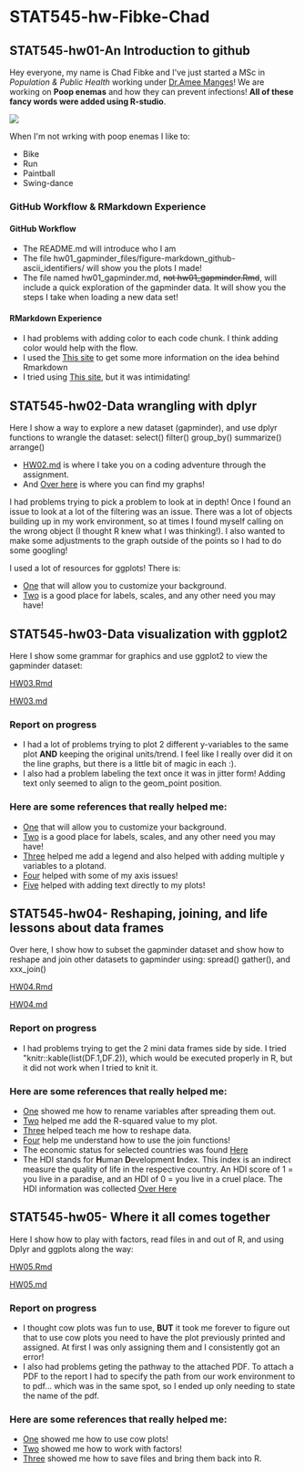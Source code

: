 # STAT545-hw-Fibke-Chad


## STAT545-hw01-An Introduction to github

Hey everyone, my name is Chad Fibke and I've just started a MSc in *Population & Public Health* working under [Dr.Amee Manges](http://spph.ubc.ca/person/amee-manges/)! We are working on **Poop enemas** and how they can prevent infections! **All of these fancy words were added using R-studio**. 

![](https://github.com/googlei18n/noto-emoji/blob/f2a4f72/svg/emoji_u1f4a9.svg)

When I'm not wrking with poop enemas I like to:
  + Bike
  + Run
  + Paintball
  + Swing-dance 
  
### GitHub Workflow & RMarkdown Experience 

#### GitHub Workflow
  + The README.md will introduce who I am 
  + The file hw01_gapminder_files/figure-markdown_github-ascii_identifiers/ will show you the plots I made!
  + The file named hw01_gapminder.md, ~~not hw01_gapminder.Rmd~~, will include a quick exploration of the gapminder data. It will show you the steps I take when loading a new data set! 
  
  
#### RMarkdown Experience 
  + I had problems with adding color to each code chunk. I think adding color would help with the flow.
  + I used the [This site](http://rmarkdown.rstudio.com/lesson-1.html) to get some more information on the idea behind Rmarkdown
  + I tried using [This site](https://yihui.name/knitr/options/), but it was intimidating!

## STAT545-hw02-Data wrangling with dplyr


Here I show a way to explore a new dataset (gapminder), and use dplyr functions to wrangle the dataset: select() filter() group_by() summarize() arrange()


+ [HW02.md](https://github.com/ChadFibke/STAT545-hw-Fibke-Chad/blob/master/HW02_Dplyr/HW02_Dplyr.md) is where I take you on a coding adventure through the assignment.
+ And [Over here](https://github.com/ChadFibke/STAT545-hw-Fibke-Chad/tree/master/HW02_Dplyr/figure-markdown_github-ascii_identifiers) is where you can find my graphs!

I had problems trying to pick a problem to look at in depth! Once I found an issue to look at a lot of the filtering was an issue. There was a lot of objects building up in my work environment, so at times I found myself calling on the wrong object (I thought R knew what I was thinking!). I also wanted to make some adjustments to the graph outside of the points so I had to do some googling! 

I used a lot of resources for ggplots! There is:

+ [One](http://www.sthda.com/english/wiki/ggplot2-themes-and-background-colors-the-3-elements) that will allow you to customize your background.
+ [Two](http://ggplot2.tidyverse.org/reference/index.html) is a good place for labels, scales, and any other need you may have!

## STAT545-hw03-Data visualization with ggplot2


Here I show some grammar for graphics and use ggplot2 to view the gapminder dataset:

[HW03.Rmd](https://github.com/ChadFibke/STAT545-hw-Fibke-Chad/blob/master/HW03_GGPLOT2/HW03_GGPLOT2.Rmd)

[HW03.md](https://github.com/ChadFibke/STAT545-hw-Fibke-Chad/blob/master/HW03_GGPLOT2/HW03_GGPLOT2.md)
### Report on progress

+ I had a lot of problems trying to plot 2 different y-variables to the same plot **AND** keeping the original units/trend. I feel like I really over did it on the line graphs, but there is a little bit of magic in each :).
+ I also had a problem labeling the text once it was in jitter form! Adding text only seemed to align to the geom_point position.

### Here are some references that really helped me:
+ [One](http://www.sthda.com/english/wiki/ggplot2-themes-and-background-colors-the-3-elements) that will allow you to customize your background.
+ [Two](http://ggplot2.tidyverse.org/reference/index.html) is a good place for labels, scales, and any other need you may have!
+ [Three](https://stackoverflow.com/questions/10349206/add-legend-to-ggplot2-line-plot) helped me add a legend and also helped with adding multiple y variables to a plotand.
+ [Four](https://stackoverflow.com/questions/1330989/rotating-and-spacing-axis-labels-in-ggplot2) helped with some of my axis issues!
+ [Five](https://stackoverflow.com/questions/15624656/label-points-in-geom-point) helped with adding text directly to my plots!

## STAT545-hw04- Reshaping, joining, and life lessons about data frames

Over here, I show how to subset the gapminder dataset and show how to reshape and join other datasets to gapminder using: spread() gather(), and xxx_join() 

[HW04.Rmd](https://github.com/ChadFibke/STAT545-hw-Fibke-Chad/blob/master/HW04_Reshaping_joining/HW04.Rmd)

[HW04.md](https://github.com/ChadFibke/STAT545-hw-Fibke-Chad/blob/master/HW04_Reshaping_joining/HW04.md)
### Report on progress

+ I had problems trying to get the 2 mini data frames side by side. I tried "knitr::kable(list(DF.1,DF.2)), which would be executed properly in R, but it did not work when I tried to knit it.     


### Here are some references that really helped me:
+ [One](https://stackoverflow.com/questions/31788195/how-to-control-new-variables-names-after-tidyrs-spread) showed me how to rename variables after spreading them out.
+ [Two](http://ggplot2.tidyverse.org/reference/annotate.html) helped me add the R-squared value to my plot.
+ [Three](http://r4ds.had.co.nz/tidy-data.html) helped teach me how to reshape data.
+ [Four](http://stat545.com/bit001_dplyr-cheatsheet.html) help me understand how to use the join functions!
+ The economic status for selected countries was found [Here](http://www.un.org/en/development/desa/policy/wesp/wesp_current/2014wesp_country_classification.pdf)
+ The HDI stands for **H**uman **D**evelopment **I**ndex. This index is an indirect measure the quality of life in the respective country. An HDI score of 1 = you live in a paradise, and an HDI of 0 = you live in a cruel place. The HDI information was collected [Over Here](http://hdr.undp.org/en/composite/HDI)

## STAT545-hw05- Where it all comes together 

Here I show how to play with factors, read files in and out of R, and using Dplyr and ggplots along the way:

[HW05.Rmd](https://github.com/ChadFibke/STAT545-hw-Fibke-Chad/blob/master/HW05_THE_FINISHER/HW05.Rmd)

[HW05.md](https://github.com/ChadFibke/STAT545-hw-Fibke-Chad/blob/master/HW05_THE_FINISHER/HW05.md)

### Report on progress

+ I thought cow plots was fun to use, **BUT** it took me forever to figure out that to use cow plots you need to have the plot previously printed and assigned. At first I was only assigning them and I consistently got an error!
+ I also had problems geting the pathway to the attached PDF. To attach a PDF to the report I had to specify the path from our work environment to to pdf... which was in the same spot, so I ended up only needing to state the name of the pdf. 


### Here are some references that really helped me:
+ [One](https://cran.r-project.org/web/packages/cowplot/vignettes/introduction.html) showed me how to use cow plots!
+ [Two](http://stat545.com/block029_factors.html) showed me how to work with factors!
+ [Three](http://stat545.com/block026_file-out-in.html) showed me how to save files and bring them back into R.